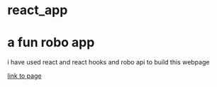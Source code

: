 # react_app
<h1> a fun robo app </h1>
  <p> i have used react 
    and react hooks and robo api to build this webpage </p>
    <a href="pankajsahu19056/robo-friends-app" target="blanck">link to page </a>
